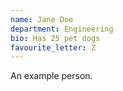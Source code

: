 ```yaml
---
name: Jane Doe
department: Engineering
bio: Has 25 pet dogs
favourite_letter: Z
---
```


An example person.

